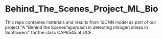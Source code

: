 # Behind_The_Scenes_Project_ML_Bio
This repo containes materials and results from 1dCNN model as part of our project "A “Behind the Scenes”approach in detecting nitrogen stress in Sunflowers" for the class CAP6545 at UCF. 
